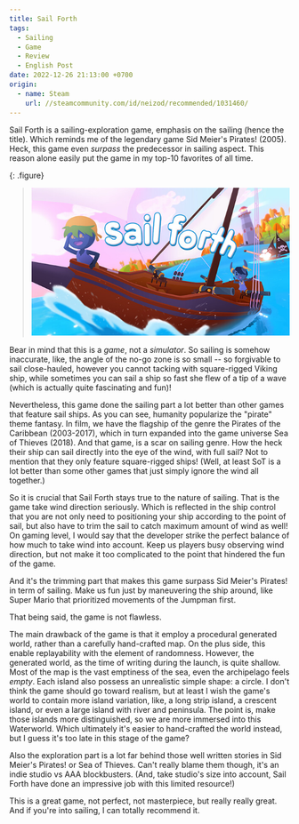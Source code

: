 ```yaml
---
title: Sail Forth
tags:
  - Sailing
  - Game
  - Review
  - English Post
date: 2022-12-26 21:13:00 +0700
origin:
  - name: Steam
    url: //steamcommunity.com/id/neizod/recommended/1031460/
---
```


Sail Forth is a sailing-exploration game, emphasis on the sailing (hence the title). Which reminds me of the legendary game Sid Meier's Pirates! (2005). Heck, this game even *surpass* the predecessor in sailing aspect. This reason alone easily put the game in my top-10 favorites of all time.

{: .figure}
> ![](/images/game/cover/sail-forth.jpg)

Bear in mind that this is a *game*, not a *simulator*. So sailing is somehow inaccurate, like, the angle of the no-go zone is so small -- so forgivable to sail close-hauled, however you cannot tacking with square-rigged Viking ship, while sometimes you can sail a ship so fast she flew of a tip of a wave (which is actually quite fascinating and fun)!

Nevertheless, this game done the sailing part a lot better than other games that feature sail ships. As you can see, humanity popularize the "pirate" theme fantasy. In film, we have the flagship of the genre the Pirates of the Caribbean (2003-2017), which in turn expanded into the game universe Sea of Thieves (2018). And that game, is a scar on sailing genre. How the heck their ship can sail directly into the eye of the wind, with full sail? Not to mention that they only feature square-rigged ships! (Well, at least SoT is a lot better than some other games that just simply ignore the wind all together.)

So it is crucial that Sail Forth stays true to the nature of sailing. That is the game take wind direction seriously. Which is reflected in the ship control that you are not only need to positioning your ship according to the point of sail, but also have to trim the sail to catch maximum amount of wind as well! On gaming level, I would say that the developer strike the perfect balance of how much to take wind into account. Keep us players busy observing wind direction, but not make it too complicated to the point that hindered the fun of the game.

And it's the trimming part that makes this game surpass Sid Meier's Pirates! in term of sailing. Make us fun just by maneuvering the ship around, like Super Mario that prioritized movements of the Jumpman first.

That being said, the game is not flawless.

The main drawback of the game is that it employ a procedural generated world, rather than a carefully hand-crafted map. On the plus side, this enable replayability with the element of randomness. However, the generated world, as the time of writing during the launch, is quite shallow. Most of the map is the vast emptiness of the sea, even the archipelago feels *empty*. Each island also possess an unrealistic simple shape: a circle. I don't think the game should go toward realism, but at least I wish the game's world to contain more island variation, like, a long strip island, a crescent island, or even a large island with river and peninsula. The point is, make those islands more distinguished, so we are more immersed into this Waterworld. Which ultimately it's easier to hand-crafted the world instead, but I guess it's too late in this stage of the game?

Also the exploration part is a lot far behind those well written stories in Sid Meier's Pirates! or Sea of Thieves. Can't really blame them though, it's an indie studio vs AAA blockbusters. (And, take studio's size into account, Sail Forth have done an impressive job with this limited resource!)

This is a great game, not perfect, not masterpiece, but really really great. And if you're into sailing, I can totally recommend it.
